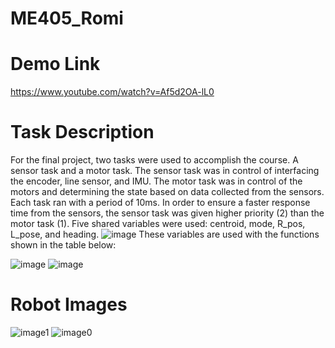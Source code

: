# ME405_Romi
# Demo Link
https://www.youtube.com/watch?v=Af5d2OA-lL0
# Task Description
For the final project, two tasks were used to accomplish the course. A sensor task and a motor task. The sensor task was in control of interfacing the encoder, line sensor, and IMU. The motor task was in control of the motors and determining the state based on data collected from the sensors. Each task ran with a period of 10ms. In order to ensure a faster response time from the sensors, the sensor task was given higher priority (2) than the motor task (1). Five shared variables were used: centroid, mode, R_pos, L_pose, and heading.
![image](https://github.com/user-attachments/assets/254409aa-eb37-448f-8fd5-a06ac079c9aa)
These variables are used with the functions shown in the table below:

![image](https://github.com/user-attachments/assets/4893dd7f-52cb-4422-808b-9b6b2304b2e8)
![image](https://github.com/user-attachments/assets/0b2bef3c-e2b9-4b02-a37f-1ee777d5d5f2)
# Robot Images
![image1](https://github.com/user-attachments/assets/4c83a1d7-53ff-4788-8b39-0844754e152d)
![image0](https://github.com/user-attachments/assets/4b948b96-745c-4155-9ff5-fa4173e7f579)
